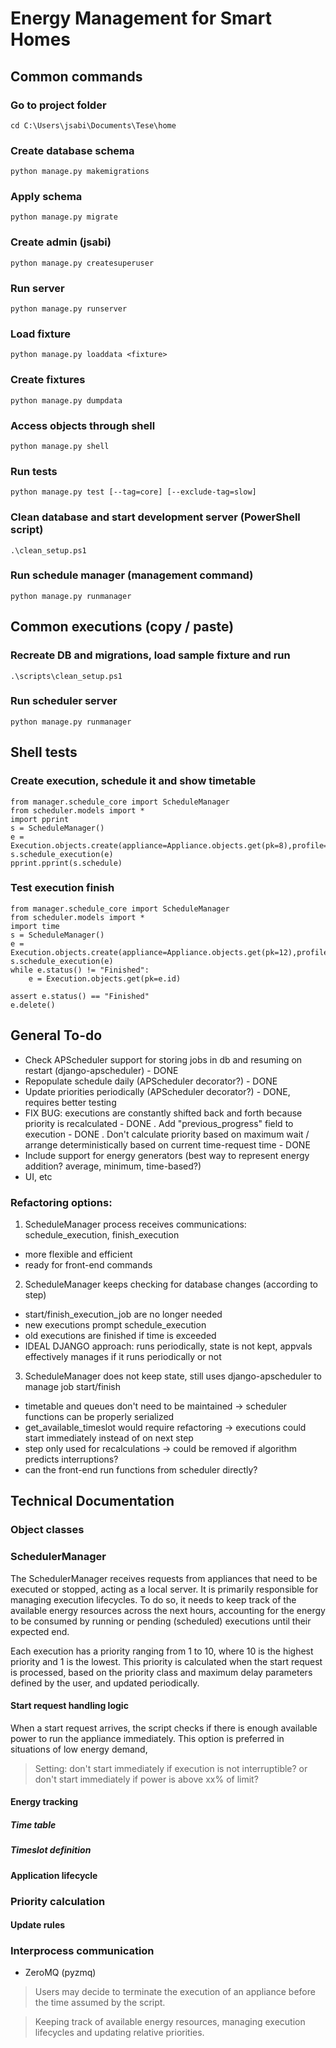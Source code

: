 # Energy Management for Smart Homes

## Common commands
### Go to project folder
`cd C:\Users\jsabi\Documents\Tese\home`

### Create database schema
`python manage.py makemigrations`

### Apply schema
`python manage.py migrate`

### Create admin (jsabi)
`python manage.py createsuperuser`

### Run server
`python manage.py runserver`

### Load fixture
`python manage.py loaddata <fixture>`

### Create fixtures
`python manage.py dumpdata`

### Access objects through shell
`python manage.py shell`

### Run tests
`python manage.py test [--tag=core] [--exclude-tag=slow]`

### Clean database and start development server (PowerShell script)
`.\clean_setup.ps1`

### Run schedule manager (management command)
`python manage.py runmanager`


## Common executions (copy / paste)
### Recreate DB and migrations, load sample fixture and run
```
.\scripts\clean_setup.ps1
```
### Run scheduler server
```
python manage.py runmanager
```
## Shell tests
### Create execution, schedule it and show timetable
```
from manager.schedule_core import ScheduleManager
from scheduler.models import *
import pprint
s = ScheduleManager()
e = Execution.objects.create(appliance=Appliance.objects.get(pk=8),profile=Profile.objects.get(pk=5))
s.schedule_execution(e)
pprint.pprint(s.schedule)
```
### Test execution finish 
```
from manager.schedule_core import ScheduleManager
from scheduler.models import *
import time
s = ScheduleManager()
e = Execution.objects.create(appliance=Appliance.objects.get(pk=12),profile=Profile.objects.get(pk=13))
s.schedule_execution(e)
while e.status() != "Finished":
    e = Execution.objects.get(pk=e.id)

assert e.status() == "Finished"
e.delete()
```

## General To-do
 * Check APScheduler support for storing jobs in db and resuming on restart (django-apscheduler) - DONE
 * Repopulate schedule daily (APScheduler decorator?) - DONE
 * Update priorities periodically (APScheduler decorator?) - DONE, requires better testing
 * FIX BUG: executions are constantly shifted back and forth because priority is recalculated - DONE
 . Add "previous_progress" field to execution - DONE
 . Don't calculate priority based on maximum wait / arrange deterministically based on current time-request time - DONE
 * Include support for energy generators (best way to represent energy addition? average, minimum, time-based?)
 * UI, etc
 
### Refactoring options:
1. ScheduleManager process receives communications: schedule_execution, finish_execution
 - more flexible and efficient
 - ready for front-end commands

2. ScheduleManager keeps checking for database changes (according to step)
 - start/finish_execution_job are no longer needed
 - new executions prompt schedule_execution
 - old executions are finished if time is exceeded
 - IDEAL DJANGO approach: runs periodically, state is not kept, appvals effectively manages if it runs periodically or not
3. ScheduleManager does not keep state, still uses django-apscheduler to manage job start/finish
 - timetable and queues don't need to be maintained -> scheduler functions can be properly serialized
 - get_available_timeslot would require refactoring -> executions could start immediately instead of on next step
 - step only used for recalculations -> could be removed if algorithm predicts interruptions? 
 - can the front-end run functions from scheduler directly?


## Technical Documentation

### Object classes

### SchedulerManager

The SchedulerManager receives requests from appliances that need to be executed or stopped, acting as a local server.  It is primarily responsible for managing execution lifecycles. To do so, it needs to keep track of the available energy resources across the next hours, accounting for the energy to be consumed by running or pending (scheduled) executions until their expected end.

Each execution has a priority ranging from 1 to 10, where 10 is the highest priority and 1 is the lowest. This priority is calculated when the start request is processed, based on the priority class and maximum delay parameters defined by the user, and updated periodically.



#### Start request handling logic

When a start request arrives, the script checks if there is enough available power to run the appliance immediately. This option is preferred in situations of low energy demand, 

> Setting: don't start immediately if execution is not interruptible? or don't start immediately if power is above xx% of limit?

#### Energy tracking
##### Time table
##### Timeslot definition

#### Application lifecycle

### Priority calculation
#### Update rules

### Interprocess communication
 - ZeroMQ (pyzmq)


> Users may decide to terminate the execution of an appliance before the time assumed by the script. 

> Keeping track of available energy resources, managing execution lifecycles and updating relative priorities.


